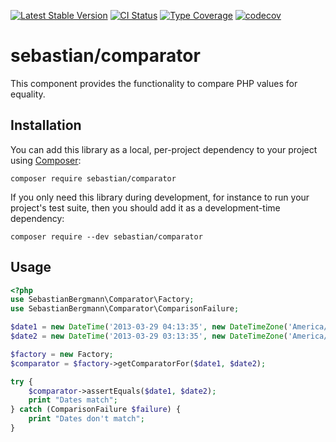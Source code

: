 [![Latest Stable Version](https://poser.pugx.org/sebastian/comparator/v/stable.png)](https://packagist.org/packages/sebastian/comparator)
[![CI Status](https://github.com/sebastianbergmann/comparator/workflows/CI/badge.svg)](https://github.com/sebastianbergmann/comparator/actions)
[![Type Coverage](https://shepherd.dev/github/sebastianbergmann/comparator/coverage.svg)](https://shepherd.dev/github/sebastianbergmann/comparator)
[![codecov](https://codecov.io/gh/sebastianbergmann/comparator/branch/main/graph/badge.svg)](https://codecov.io/gh/sebastianbergmann/comparator)

# sebastian/comparator

This component provides the functionality to compare PHP values for equality.

## Installation

You can add this library as a local, per-project dependency to your project using [Composer](https://getcomposer.org/):

```
composer require sebastian/comparator
```

If you only need this library during development, for instance to run your project's test suite, then you should add it as a development-time dependency:

```
composer require --dev sebastian/comparator
```

## Usage

```php
<?php
use SebastianBergmann\Comparator\Factory;
use SebastianBergmann\Comparator\ComparisonFailure;

$date1 = new DateTime('2013-03-29 04:13:35', new DateTimeZone('America/New_York'));
$date2 = new DateTime('2013-03-29 03:13:35', new DateTimeZone('America/Chicago'));

$factory = new Factory;
$comparator = $factory->getComparatorFor($date1, $date2);

try {
    $comparator->assertEquals($date1, $date2);
    print "Dates match";
} catch (ComparisonFailure $failure) {
    print "Dates don't match";
}
```
